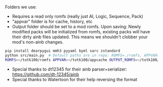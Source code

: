 Folders we use:
- Requires a read only romfs (really just AI, Logic, Sequence, Pack)
- "appvar" folder is for cache, history, etc
- Output folder should be set to a mod romfs. Upon saving: Newly modified packs will be initialized from romfs, existing packs will have their dirty ainb files updated. This means we shouldn't clobber your mod's non-ainb changes.

```sh
pip install dearpygui mmh3 pyyaml byml sarc zstandard
python src/main.py  # Default paths are in repo: ROMFS=./romfs, APPVAR=./var, OUTPUT_ROMFS=./var/modfs
ROMFS=~/totk100/romfs APPVAR=~/totk100/appcache OUTPUT_ROMFS=~/totk100/modfs python src/main.py  # Specify paths
```

- Special thanks to dt12345 for their ainb parser+serializer: https://github.com/dt-12345/ainb
- Special thanks to Watertoon for their help reversing the format
